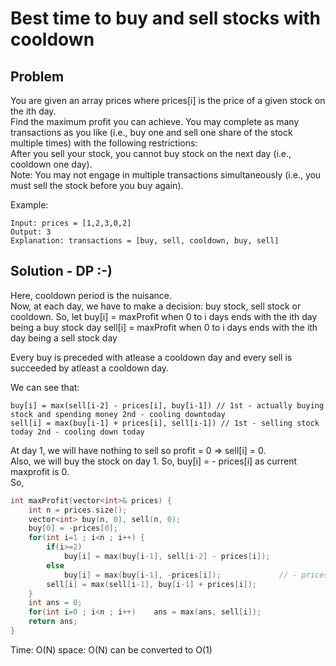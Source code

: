 # Best time to buy and sell stocks with cooldown
## Problem
You are given an array prices where prices[i] is the price of a given stock on the ith day.  
Find the maximum profit you can achieve. You may complete as many transactions as you like (i.e., buy 
one and sell one share of the stock multiple times) with the following restrictions:  
After you sell your stock, you cannot buy stock on the next day (i.e., cooldown one day).  
Note: You may not engage in multiple transactions simultaneously (i.e., you must sell the stock before you buy again).  

Example: 
```
Input: prices = [1,2,3,0,2]
Output: 3
Explanation: transactions = [buy, sell, cooldown, buy, sell]
```

## Solution - DP :-)
Here, cooldown period is the nuisance.  
Now, at each day, we have to make a decision: buy stock, sell stock or cooldown.
So, let buy[i] = maxProfit when 0 to i days ends with the ith day being a buy stock day
        sell[i] = maxProfit when 0 to i days ends with the ith day being a sell stock day  

Every buy is preceded with atlease a cooldown day and every sell is succeeded by atleast a cooldown day.  

We can see that:
```
buy[i] = max(sell[i-2] - prices[i], buy[i-1]) // 1st - actually buying stock and spending money 2nd - cooling downtoday
sell[i] = max(buy[i-1] + prices[i], sell[i-1]) // 1st - selling stock today 2nd - cooling down today
```
At day 1, we will have nothing to sell so profit = 0 => sell[i] = 0.  
Also, we will buy the stock on day 1. So, buy[i] = - prices[i] as current maxprofit is 0.  
So,
```c++
int maxProfit(vector<int>& prices) {
    int n = prices.size();
    vector<int> buy(n, 0), sell(n, 0);
    buy[0] = -prices[0];
    for(int i=1 ; i<n ; i++) {
        if(i>=2)
            buy[i] = max(buy[i-1], sell[i-2] - prices[i]);
        else
            buy[i] = max(buy[i-1], -prices[i]);             // - prices[i] to buy the stock on 2nd day as well
        sell[i] = max(sell[i-1], buy[i-1] + prices[i]);
    }
    int ans = 0;
    for(int i=0 ; i<n ; i++)    ans = max(ans, sell[i]);
    return ans;
}
```
Time: O(N) space: O(N) can be converted to O(1)  

